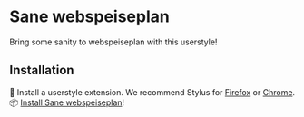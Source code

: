 # Sane webspeiseplan

Bring some sanity to webspeiseplan with this userstyle!

## Installation

🎨 Install a userstyle extension. We recommend Stylus for [Firefox](https://addons.mozilla.org/en-US/firefox/addon/styl-us/) or [Chrome](https://chrome.google.com/webstore/detail/stylus/clngdbkpkpeebahjckkjfobafhncgmne).<br>
📦 [Install Sane webspeiseplan](https://github.com/SergejFrank/stylish-speiseplan/raw/master/speiseplan.kochwerk.css)!<br>
